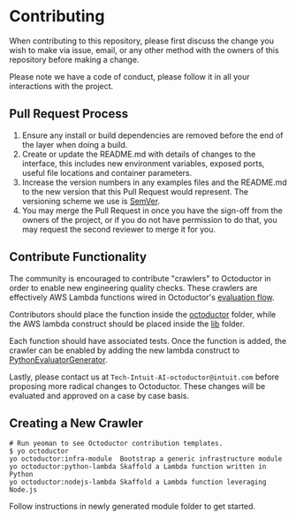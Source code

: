 # Contributing

When contributing to this repository, please first discuss the change you wish to make via issue,
email, or any other method with the owners of this repository before making a change.

Please note we have a code of conduct, please follow it in all your interactions with the project.

## Pull Request Process

1. Ensure any install or build dependencies are removed before the end of the layer when doing a
   build.
2. Create or update the README.md with details of changes to the interface, this includes new environment
   variables, exposed ports, useful file locations and container parameters.
3. Increase the version numbers in any examples files and the README.md to the new version that this
   Pull Request would represent. The versioning scheme we use is [SemVer](http://semver.org/).
4. You may merge the Pull Request in once you have the sign-off from the owners of the project, or if you
   do not have permission to do that, you may request the second reviewer to merge it for you.

## Contribute Functionality

The community is encouraged to contribute "crawlers" to Octoductor in order to enable new engineering quality checks. These crawlers are effectively AWS Lambda
functions wired  in Octoductor's [evaluation flow](octoductor/lib/evaluation/evaluation-flow.ts).

Contributors should place the function inside the [octoductor](octoductor/octoductor/) folder, while the AWS lambda construct should be placed inside the [lib](octoductor/lib/) folder. 

Each function should have associated tests. Once the function is added, the crawler can be enabled by adding the new lambda construct to [PythonEvaluatorGenerator](octoductor/lib/deployment/cdk-stack.ts).

Lastly, please contact us at `Tech-Intuit-AI-octoductor@intuit.com` before proposing more radical changes to Octoductor. These changes will be evaluated and approved on a case by case basis.

## Creating a New Crawler
```
# Run yeoman to see Octoductor contribution templates.
$ yo octoductor
yo octoductor:infra-module	Bootstrap a generic infrastructure module
yo octoductor:python-lambda	Skaffold a Lambda function written in Python
yo octoductor:nodejs-lambda	Skaffold a Lambda function leveraging Node.js
```
Follow instructions in newly generated module folder to get started.
